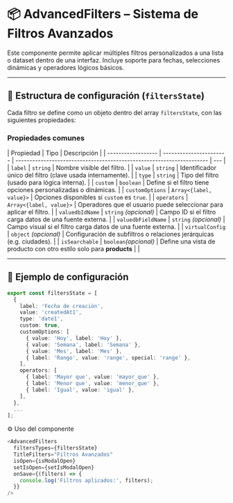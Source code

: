 # 📦 AdvancedFilters – Sistema de Filtros Avanzados

Este componente permite aplicar múltiples filtros personalizados a una lista o dataset dentro de una interfaz. Incluye soporte para fechas, selecciones dinámicas y operadores lógicos básicos.

---

## 🧩 Estructura de configuración (`filtersState`)

Cada filtro se define como un objeto dentro del array `filtersState`, con las siguientes propiedades:

### Propiedades comunes

| Propiedad          | Tipo                    | Descripción                                                           |
| ------------------ | ----------------------- | --------------------------------------------------------------------- | --- |
| `label`            | `string`                | Nombre visible del filtro.                                            |
| `value`            | `string`                | Identificador único del filtro (clave usada internamente).            |
| `type`             | `string`                | Tipo del filtro (usado para lógica interna).                          |
| `custom`           | `boolean`               | Define si el filtro tiene opciones personalizadas o dinámicas.        |
| `customOptions`    | `Array<{label, value}>` | Opciones disponibles si `custom` es `true`.                           |
| `operators`        | `Array<{label, value}>` | Operadores que el usuario puede seleccionar para aplicar el filtro.   |
| `valuedbIdName`    | `string` _(opcional)_   | Campo ID si el filtro carga datos de una fuente externa.              |
| `valuedbFieldName` | `string` _(opcional)_   | Campo visual si el filtro carga datos de una fuente externa.          |
| `virtualConfig`    | `object` _(opcional)_   | Configuración de subfiltros o relaciones jerárquicas (e.g. ciudades). |
| `isSearchable`     | `boolean`_(opcional)_   | Define una vista de producto con otro estilo solo para **products**   |     |

---

## 🧪 Ejemplo de configuración

```ts
export const filtersState = [
  {
    label: 'Fecha de creación',
    value: 'createdAt1',
    type: 'date1',
    custom: true,
    customOptions: [
      { value: 'Hoy', label: 'Hoy' },
      { value: 'Semana', label: 'Semana' },
      { value: 'Mes', label: 'Mes' },
      { label: 'Rango', value: 'range', special: 'range' },
    ],
    operators: [
      { label: 'Mayor que', value: 'mayor_que' },
      { label: 'Menor que', value: 'menor_que' },
      { label: 'Igual', value: 'igual' },
    ],
  },
  ...
];
```

⚙️ Uso del componente

```ts
<AdvancedFilters
  filtersTypes={filtersState}
  TitleFilters="Filtros Avanzados"
  isOpen={isModalOpen}
  setIsOpen={setIsModalOpen}
  onSave={(filters) => {
    console.log('Filtros aplicados:', filters);
  }}
/>
```
